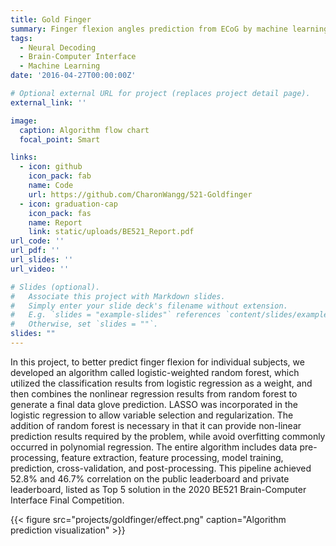 ```yaml
---
title: Gold Finger
summary: Finger flexion angles prediction from ECoG by machine learning
tags:
  - Neural Decoding
  - Brain-Computer Interface
  - Machine Learning
date: '2016-04-27T00:00:00Z'

# Optional external URL for project (replaces project detail page).
external_link: ''

image:
  caption: Algorithm flow chart
  focal_point: Smart

links:
  - icon: github
    icon_pack: fab
    name: Code
    url: https://github.com/CharonWangg/521-Goldfinger
  - icon: graduation-cap
    icon_pack: fas
    name: Report
    link: static/uploads/BE521_Report.pdf
url_code: ''
url_pdf: ''
url_slides: ''
url_video: ''

# Slides (optional).
#   Associate this project with Markdown slides.
#   Simply enter your slide deck's filename without extension.
#   E.g. `slides = "example-slides"` references `content/slides/example-slides.md`.
#   Otherwise, set `slides = ""`.
slides: ""
---
```

In this project, to better predict finger flexion for individual subjects, we developed an 
algorithm called logistic-weighted random forest, which utilized the
classification results from logistic regression as a weight, and then combines the
nonlinear regression results from random forest to generate a final data glove
prediction. LASSO was incorporated in the logistic regression to allow variable
selection and regularization. The addition of random forest is necessary in that it
can provide non-linear prediction results required by the problem, while avoid
overfitting commonly occurred in polynomial regression. The entire algorithm
includes data pre-processing, feature extraction, feature processing, model
training, prediction, cross-validation, and post-processing. This pipeline 
achieved 52.8% and 46.7% correlation on the public leaderboard and private leaderboard, 
listed as Top 5 solution in the 2020 BE521 Brain-Computer Interface Final Competition.

{{< figure src="projects/goldfinger/effect.png" caption="Algorithm prediction visualization" >}}
